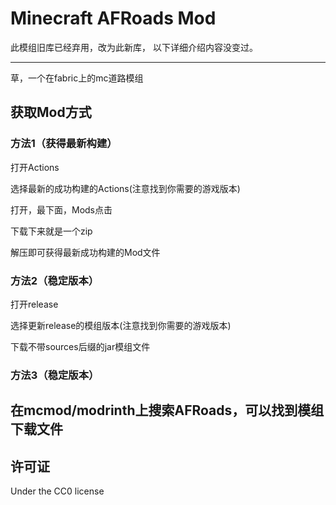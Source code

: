 # Minecraft AFRoads Mod

此模组旧库已经弃用，改为此新库，
以下详细介绍内容没变过。

-------

草，一个在fabric上的mc道路模组
  


## 获取Mod方式  
### 方法1（获得最新构建）  

打开Actions  

选择最新的成功构建的Actions(注意找到你需要的游戏版本)  

打开，最下面，Mods点击  

下载下来就是一个zip  

解压即可获得最新成功构建的Mod文件  


### 方法2（稳定版本）   

打开release   

选择更新release的模组版本(注意找到你需要的游戏版本)   

下载不带sources后缀的jar模组文件  


### 方法3（稳定版本） 

  在mcmod/modrinth上搜索AFRoads，可以找到模组下载文件
-------  

## 许可证  

Under the CC0 license  
